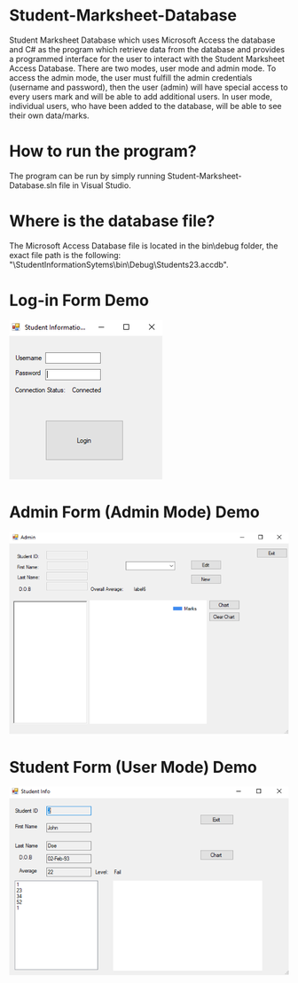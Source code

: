 # Student-Marksheet-Database
Student Marksheet Database which uses Microsoft Access the database and C# as the program which retrieve data from the database and provides a programmed interface for the user to interact with the Student Marksheet Access Database. There are two modes, user mode and admin mode. To access the admin mode, the user must fulfill the admin credentials (username and password), then the user (admin) will have special access to every users mark and will be able to add additional users. In user mode, individual users, who have been added to the database, will be able to see their own data/marks.

# How to run the program?
The program can be run by simply running Student-Marksheet-Database.sln file in Visual Studio.

# Where is the database file?
The Microsoft Access Database file is located in the bin\debug folder, the exact file path is the following: "\StudentInformationSytems\bin\Debug\Students23.accdb".

# Log-in Form Demo
<img src="images/login.png">

# Admin Form (Admin Mode) Demo
<img src="images/admin.png">

# Student Form (User Mode) Demo
<img src="images/user.png">
